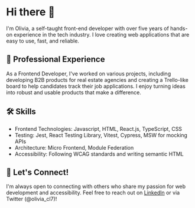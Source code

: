 # Hi there 👋

I'm Olivia, a self-taught front-end developer with over five years of hands-on experience in the tech industry. I love creating web applications that are easy to use, fast, and reliable.

## 🏢 Professional Experience

As a Frontend Developer, I've worked on various projects, including developing B2B products for real estate agencies and creating a Trello-like board to help candidates track their job applications. I enjoy turning ideas into robust and usable products that make a difference.

## 🛠️ Skills

- Frontend Technologies: Javascript, HTML, React.js, TypeScript, CSS
- Testing: Jest, React Testing Library, Vitest, Cypress, MSW for mocking APIs
- Architecture: Micro Frontend, Module Federation
- Accessibility: Following WCAG standards and writing semantic HTML

## 💬 Let's Connect!

I'm always open to connecting with others who share my passion for web development and accessibility. Feel free to reach out on [LinkedIn](https://www.linkedin.com/in/olivia-coumans/) or via Twitter (@olivia_cl7)!
